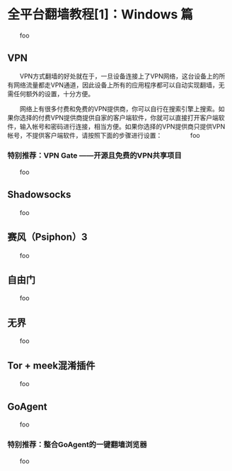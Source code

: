 # 全平台翻墙教程[1]：Windows 篇

　　foo

## VPN

　　VPN方式翻墙的好处就在于，一旦设备连接上了VPN网络，这台设备上的所有网络流量都走VPN通道，因此设备上所有的应用程序都可以自动实现翻墙，无需任何额外的设置，十分方便。

　　网络上有很多付费和免费的VPN提供商，你可以自行在搜索引擎上搜索。如果你选择的付费VPN提供商提供自家的客户端软件，你就可以直接打开客户端软件，输入帐号和密码进行连接，相当方便。如果你选择的VPN提供商只提供VPN帐号，不提供客户端软件，请按照下面的步骤进行设置：
　　
　　foo

### 特别推荐：VPN Gate ——开源且免费的VPN共享项目

　　foo

## Shadowsocks

　　foo

## 赛风（Psiphon）3

　　foo

## 自由门

　　foo

## 无界

　　foo

## Tor + meek混淆插件

　　foo

## GoAgent

　　foo

### 特别推荐：整合GoAgent的一键翻墙浏览器

　　foo
